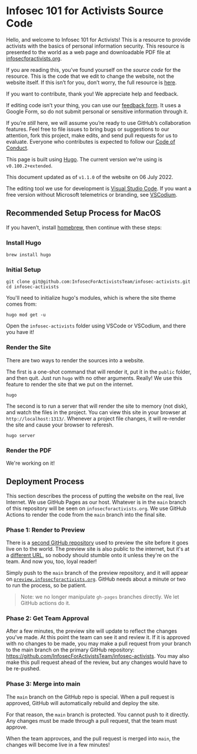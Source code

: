 # Infosec 101 for Activists Source Code

Hello, and welcome to Infosec 101 for Activists! This is a resource to provide activists with the basics of personal information security. This resource is presented to the world as a web page and downloadable PDF file at [infosecforactivists.org](https://infosecforactivists.org/).

If you are reading this, you’ve found yourself on the *source code* for the resource. This is the code that we edit to change the website, not the website itself. If this isn’t for you, don’t worry, the full resource is [here](https://infosecforactivists.org/).

If you want to contribute, thank you! We appreciate help and feedback. 

If editing code isn’t your thing, you can use our [feedback form](https://docs.google.com/forms/d/e/1FAIpQLSdmvPAGVEVwe2ImXvjGoLQH2MZS34aoiveJRO8FnW4fE-1VEg/viewform?usp=sf_link). It uses a Google Form, so do not submit personal or sensitive information through it.

If you’re *still* here, we will assume you’re ready to use GitHub’s collaboration features. Feel free to file issues to bring bugs or suggestions to our attention, fork this project, make edits, and send pull requests for us to evaluate. Everyone who contributes is expected to follow our [Code of Conduct](CODE_OF_CONDUCT.md). 

This page is built using [Hugo](https://gohugo.io/). The current version we're using is `v0.100.2+extended`. 

This document updated as of `v1.1.0` of the website on 06 July 2022.

The editing tool we use for development is [Visual Studio Code](https://code.visualstudio.com/). If you want a free version without Microsoft telemetrics or branding, see [VSCodium](https://vscodium.com/).

## Recommended Setup Process for MacOS

If you haven’t, install [homebrew](https://brew.sh/), then continue with these steps:

### Install Hugo
```
brew install hugo
```

### Initial Setup
```
git clone git@github.com:InfosecForActivistsTeam/infosec-activists.git
cd infosec-activists
```
You'll need to initialize hugo's modules, which is where the site theme comes from:
```
hugo mod get -u
```
Open the `infosec-activists` folder using VSCode or VSCodium, and there you have it!

### Render the Site
There are two ways to render the sources into a website. 

The first is a one-shot command that will render it, put it in the `public` folder, and then quit. Just run `hugo` with no other arguments. Really! We use this feature to render the site that we put on the internet.
```
hugo
```

The second is to run a server that will render the site to memory (not disk), and watch the files in the project. You can view this site in your browser at `http://localhost:1313/`. Whenever a project file changes, it will re-render the site and cause your browser to referesh. 
```
hugo server
```

### Render the PDF
We're working on it!

## Deployment Process
This section describes the process of putting the website on the real, live Internet. We use GitHub Pages as our host. Whatever is in the `main` branch of this repository will be seen on `infosecforactivists.org`. We use GitHub Actions to render the code from the `main` branch into the final site.

### Phase 1: Render to Preview
There is a [second GitHub repository](https://github.com/InfosecForActivistsTeam/infosec-activists-preview) used to preview the site before it goes live on to the world. The preview site is also public to the internet, but it's at a [different URL](https://preview.infosecforactivists.org), so nobody should stumble onto it unless they're on the team. And now you, too, loyal reader!

Simply push to the `main` branch of the preview repository, and it will appear on [`preview.infosecforactivists.org`](https://preview.infosecforactivists.org/). GitHub needs about a minute or two to run the process, so be patient.

> Note: we no longer manipulate `gh-pages` branches directly. We let GitHub actions do it.

### Phase 2: Get Team Approval

After a few minutes, the preview site will update to reflect the changes you've made. At this point
the team can see it and review it. If it is approved with no changes to be made, you may make a pull
request from your branch to the main branch on the primary GitHub repository: https://github.com/InfosecForActivistsTeam/infosec-activists. You may also make this pull request ahead of
the review, but any changes would have to be re-pushed.

### Phase 3: Merge into main

The `main` branch on the GitHub repo is special. When a pull request is approved, GitHub will 
automatically rebuild and deploy the site. 

For that reason, the `main` branch is protected. You cannot push to it directly. Any changes must be
made through a pull request, that the team must approve.

When the team approvces, and the pull request is merged into `main`, the changes will become live in
a few minutes!


